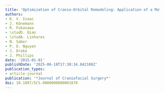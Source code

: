 ```yaml
---
title: 'Optimization of Cranio-Orbital Remodeling: Application of a Mathematical Model'
authors:
- K. V. Isaac
- J. Könemann
- R. Fukasawa
- \studD. Qian
- \studA. Linhares
- N. Saber
- P. D. Nguyen
- J. Drake
- J. Phillips
date: '2015-01-01'
publishDate: '2025-06-18T17:30:34.842108Z'
publication_types:
- article-journal
publication: '*Journal of Craniofacial Surgery*'
doi: 10.1097/SCS.0000000000001878
---
```

